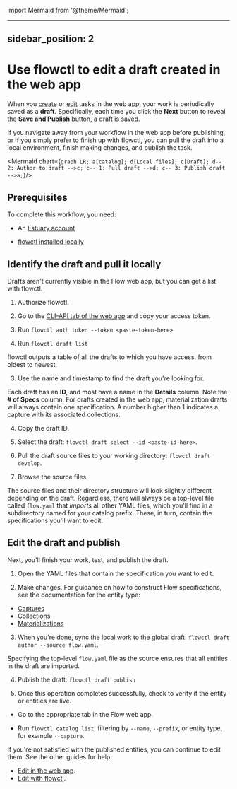 import Mermaid from '@theme/Mermaid';

---
sidebar_position: 2
---
# Use flowctl to edit a draft created in the web app

When you [create](../create-dataflow.md) or [edit](../edit-data-flows.md) tasks in the web app, your work is periodically saved as a **draft**.
Specifically, each time you click the **Next** button to reveal the **Save and Publish** button, a draft is saved.

If you navigate away from your workflow in the web app before publishing, or if you simply prefer to finish up with flowctl,
you can pull the draft into a local environment, finish making changes, and publish the task.

<Mermaid chart={`
	graph LR;
    a[catalog];
    d[Local files];
    c[Draft];
    d-- 2: Author to draft -->c;
    c-- 1: Pull draft -->d;
    c-- 3: Publish draft -->a;
`}/>

## Prerequisites

To complete this workflow, you need:

* An [Estuary account](../../getting-started/installation.md#registration-and-setup)

* [flowctl installed locally](../../getting-started/installation.md#get-started-with-the-flow-cli)

## Identify the draft and pull it locally

Drafts aren't currently visible in the Flow web app, but you can get a list with flowctl.

1. Authorize flowctl.

  1. Go to the [CLI-API tab of the web app](https://dashboard.estuary.dev/admin/api) and copy your access token.

  2. Run `flowctl auth token --token <paste-token-here>`

2. Run `flowctl draft list`

  flowctl outputs a table of all the drafts to which you have access, from oldest to newest.

3. Use the name and timestamp to find the draft you're looking for.

  Each draft has an **ID**, and most have a name in the **Details** column. Note the **# of Specs** column.
  For drafts created in the web app, materialization drafts will always contain one specification.
  A number higher than 1 indicates a capture with its associated collections.

4. Copy the draft ID.

5. Select the draft: `flowctl draft select --id <paste-id-here>`.

6. Pull the draft source files to your working directory: `flowctl draft develop`.

7. Browse the source files.

  The source files and their directory structure will look slightly different depending on the draft.
  Regardless, there will always be a top-level file called `flow.yaml` that *imports* all other YAML files,
  which you'll find in a subdirectory named for your catalog prefix.
  These, in turn, contain the specifications you'll want to edit.

## Edit the draft and publish

Next, you'll finish your work, test, and publish the draft.

1. Open the YAML files that contain the specification you want to edit.

2. Make changes. For guidance on how to construct Flow specifications, see the documentation for the entity type:

  * [Captures](../../concepts/captures.md#specification)
  * [Collections](../../concepts/collections.md#specification)
  * [Materializations](../../concepts/materialization.md#specification)

3. When you're done, sync the local work to the global draft: `flowctl draft author --source flow.yaml`.

  Specifying the top-level `flow.yaml` file as the source ensures that all entities in the draft are imported.

4. Publish the draft: `flowctl draft publish`

5. Once this operation completes successfully, check to verify if the entity or entities are live.

  * Go to the appropriate tab in the Flow web app.

  * Run `flowctl catalog list`, filtering by `--name`, `--prefix`, or entity type, for example `--capture`.

If you're not satisfied with the published entities, you can continue to edit them.
See the other guides for help:

* [Edit in the web app](../edit-data-flows.md).
* [Edit with flowctl](./edit-specification-locally.md).
